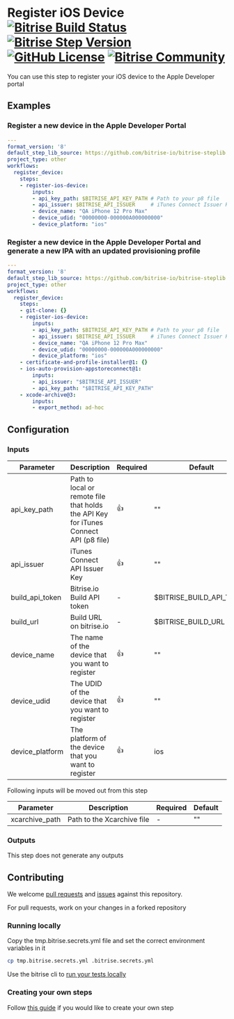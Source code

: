 # Register iOS Device [![Bitrise Build Status]()]() [![Bitrise Step Version](https://img.shields.io/badge/version-0.0.1-blue)](https://www.bitrise.io/integrations/steps/register-ios-device) [![GitHub License](https://img.shields.io/badge/license-MIT-lightgrey.svg)](https://raw.githubusercontent.com/bitrise-steplib/steps-go-list/master/LICENSE) [![Bitrise Community](https://img.shields.io/badge/community-Bitrise%20Discuss-lightgrey)](https://discuss.bitrise.io/)

You can use this step to register your iOS device to the Apple Developer portal

## Examples

### Register a new device in the Apple Developer Portal

```yml
---
format_version: '8'
default_step_lib_source: https://github.com/bitrise-io/bitrise-steplib.git
project_type: other
workflows:
  register_device:
    steps:
    - register-ios-device:
        inputs:
        - api_key_path: $BITRISE_API_KEY_PATH # Path to your p8 file
        - api_issuer: $BITRISE_API_ISSUER     # iTunes Connect Issuer Key
        - device_name: "QA iPhone 12 Pro Max"
        - device_udid: "00000000-000000A000000000"
        - device_platform: "ios"
```

### Register a new device in the Apple Developer Portal and generate a new IPA with an updated provisioning profile

```yml
---
format_version: '8'
default_step_lib_source: https://github.com/bitrise-io/bitrise-steplib.git
project_type: other
workflows:
  register_device:
    steps:
    - git-clone: {}
    - register-ios-device:
        inputs:
        - api_key_path: $BITRISE_API_KEY_PATH # Path to your p8 file
        - api_issuer: $BITRISE_API_ISSUER     # iTunes Connect Issuer Key
        - device_name: "QA iPhone 12 Pro Max"
        - device_udid: "00000000-000000A000000000"
        - device_platform: "ios"
    - certificate-and-profile-installer@1: {}
    - ios-auto-provision-appstoreconnect@1:
        inputs:
        - api_issuer: "$BITRISE_API_ISSUER"
        - api_key_path: "$BITRISE_API_KEY_PATH"
    - xcode-archive@3:
        inputs:
        - export_method: ad-hoc
```

## Configuration

### Inputs

| Parameter | Description | Required | Default |
| --- | --- | --- | --- |
| api_key_path | Path to local or remote file that holds the API Key for iTunes Connect API (p8 file) | 👍 | "" |
| api_issuer | iTunes Connect API Issuer Key | 👍 | "" |
| build_api_token | Bitrise.io Build API token | - | $BITRISE_BUILD_API_TOKEN |
| build_url | Build URL on bitrise.io | - | $BITRISE_BUILD_URL |
| device_name | The name of the device that you want to register | 👍 | "" |
| device_udid | The UDID of the device that you want to register | 👍 | "" |
| device_platform | The platform of the device that you want to register | 👍 | ios |

Following inputs will be moved out from this step

| Parameter | Description | Required | Default |
| --- | --- | --- | --- |
| xcarchive_path | Path to the Xcarchive file | - | "" |

### Outputs

This step does not generate any outputs

## Contributing

We welcome [pull requests](https://github.com/birmacher/steps-register-ios-device/pulls) and [issues](https://github.com/birmacher/steps-register-ios-device/issues) against this repository. 

For pull requests, work on your changes in a forked repository

### Running locally

Copy the tmp.bitrise.secrets.yml file and set the correct environment variables in it
```sh
cp tmp.bitrise.secrets.yml .bitrise.secrets.yml
```

Use the bitrise cli to [run your tests locally](https://devcenter.bitrise.io/bitrise-cli/run-your-first-build/)

### Creating your own steps

Follow [this guide](https://devcenter.bitrise.io/contributors/create-your-own-step/) if you would like to create your own step

